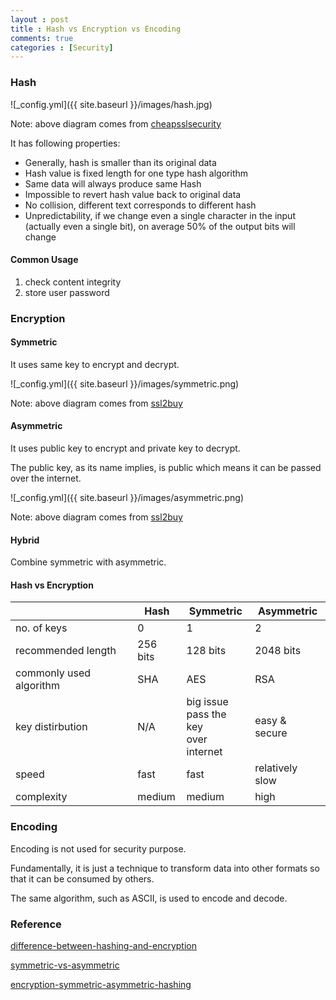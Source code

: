 ```yaml
---
layout : post
title : Hash vs Encryption vs Encoding
comments: true
categories : [Security]
---
```


### Hash

![_config.yml]({{ site.baseurl }}/images/hash.jpg)

Note: above diagram comes from [cheapsslsecurity](https://cheapsslsecurity.com/blog/explained-hashing-vs-encryption-vs-encoding/)

It has following properties:

- Generally, hash is smaller than its original data
- Hash value is fixed length for one type hash algorithm
- Same data will always produce same Hash
- Impossible to revert hash value back to original data
- No collision, different text corresponds to different hash
- Unpredictability, if we change even a single character in the input 
  (actually even a single bit), on average 50% of the output bits will change

#### Common Usage

1. check content integrity
2. store user password

### Encryption

#### Symmetric

It uses same key to encrypt and decrypt.

![_config.yml]({{ site.baseurl }}/images/symmetric.png)

Note: above diagram comes from [ssl2buy](https://www.ssl2buy.com/wiki/symmetric-vs-asymmetric-encryption-what-are-differences)

#### Asymmetric

It uses public key to encrypt and private key to decrypt.

The public key, as its name implies, is public which means it can be passed
over the internet. 

![_config.yml]({{ site.baseurl }}/images/asymmetric.png)

Note: above diagram comes from [ssl2buy](https://www.ssl2buy.com/wiki/symmetric-vs-asymmetric-encryption-what-are-differences)

#### Hybrid

Combine symmetric with asymmetric.

#### Hash vs Encryption 

|    | Hash | Symmetric | Asymmetric |
| ---| ---| ---| ---|
| no. of keys | 0 | 1 | 2 |
| recommended length | 256 bits | 128 bits | 2048 bits |
| commonly used algorithm | SHA | AES | RSA |
| key distirbution | N/A | big issue <br/> pass the key<br/> over internet  | easy & secure |
| speed | fast | fast | relatively slow |
| complexity | medium | medium | high |

### Encoding 

Encoding is not used for security purpose. 

Fundamentally, it is just a technique to transform data into other formats 
so that it can be consumed by others. 

The same algorithm, such as ASCII, is used to encode and decode. 

### Reference

[difference-between-hashing-and-encryption](https://www.ssl2buy.com/wiki/difference-between-hashing-and-encryption)

[symmetric-vs-asymmetric](https://www.ssl2buy.com/wiki/symmetric-vs-asymmetric-encryption-what-are-differences)

[encryption-symmetric-asymmetric-hashing](https://spin.atomicobject.com/2014/11/20/encryption-symmetric-asymmetric-hashing/)
